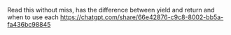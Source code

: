 Read this without miss, has the difference between yield and return and when to use each
https://chatgpt.com/share/66e42876-c9c8-8002-bb5a-fa436bc98845